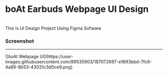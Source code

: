 # boAt Earbuds Webpage UI Design
</br>
This is UI Design Project Using Figma Sofware
</br>
<h3>Screenshot</h3>
<hr>
![boAt Webpage UI](https://user-images.githubusercontent.com/89535903/187072697-e1693bbd-7fc6-4a89-8b53-43031c3d0ce9.png)
